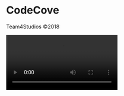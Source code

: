 # CodeCove
Team4Studios ©2018
<!DOCTYPE html>
<html>
  <head>
    <video controls>
      <source src='C:\Users\coxchr30\Downloads\nggyu.mp4' type='audio/mp4'>
    </video>
  </head>
</html>
